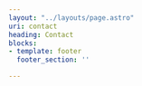```yaml
---
layout: "../layouts/page.astro"
uri: contact
heading: Contact
blocks:
- template: footer
  footer_section: ''

---
```

